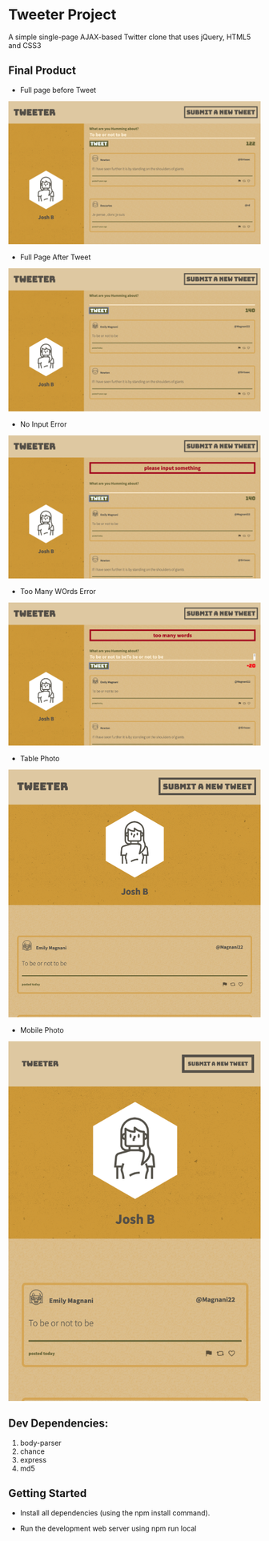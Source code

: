 # Tweeter Project

A simple single-page AJAX-based Twitter clone that uses jQuery, HTML5 and CSS3

## Final Product

* Full page before Tweet

![FullPageBeforeTweet](https://github.com/joshbrookstone/tweeter/blob/master/docs/Full-screen-before-tweet.png?raw=true)

* Full Page After Tweet

![FullPageAfterTweet](https://github.com/joshbrookstone/tweeter/blob/master/docs/Fullscreen-tweet-after-photo.png?raw=true)

* No Input Error

![NoInputError](https://github.com/joshbrookstone/tweeter/blob/master/docs/No-Input-Error.png?raw=true)

* Too Many WOrds Error

![TooManyWordsError](https://github.com/joshbrookstone/tweeter/blob/master/docs/Too-Many-Words-Error.png?raw=true)

* Table Photo

![TabletPhoto](https://github.com/joshbrookstone/tweeter/blob/master/docs/tablet-photo.png?raw=true)

* Mobile Photo

![MobilePhoto](https://github.com/joshbrookstone/tweeter/blob/master/docs/mobile-photo.png?raw=true)

## Dev Dependencies:

  1. body-parser
  2. chance
  3. express
  4. md5

## Getting Started

  * Install all dependencies (using the npm install command).

  * Run the development web server using npm run local
